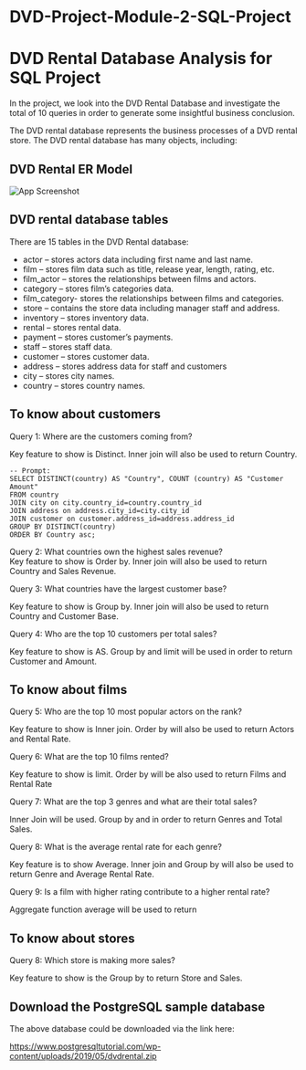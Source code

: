 # DVD-Project-Module-2-SQL-Project


# DVD Rental Database Analysis for SQL Project

In the project, we look into the DVD Rental Database and investigate the total of 10 queries in order to generate some insightful business conclusion.

The DVD rental database represents the business processes of a DVD rental store. The DVD rental database has many objects, including: 



## DVD Rental ER Model

![App Screenshot](https://www.postgresqltutorial.com/wp-content/uploads/2018/03/dvd-rental-sample-database-diagram.png)


## DVD rental database tables

There are 15 tables in the DVD Rental database:

- actor – stores actors data including first name and last name.
- film – stores film data such as title, release year, length, rating, etc.
- film_actor – stores the relationships between films and actors.
- category – stores film’s categories data.
- film_category- stores the relationships between films and categories.
- store – contains the store data including manager staff and address.
- inventory – stores inventory data.
- rental – stores rental data.
- payment – stores customer’s payments.
- staff – stores staff data.
- customer – stores customer data.
- address – stores address data for staff and customers
- city – stores city names.
- country – stores country names.
## To know about customers
Query 1: Where are the customers coming from? 

Key feature to show is Distinct. Inner join will also be used to return Country.


```
-- Prompt: 
SELECT DISTINCT(country) AS "Country", COUNT (country) AS "Customer Amount"  
FROM country
JOIN city on city.country_id=country.country_id
JOIN address on address.city_id=city.city_id
JOIN customer on customer.address_id=address.address_id
GROUP BY DISTINCT(country)
ORDER BY Country asc;
```



Query 2: What countries own the highest sales revenue?  
Key feature to show is Order by. 
Inner join will also be used to return Country and Sales Revenue.

Query 3: What countries have the largest customer base? 

Key feature to show is Group by. Inner join will also be used to return Country and Customer Base.

Query 4: Who are the top 10 customers per total sales? 

Key feature to show is AS. Group by and limit will be used in order to return Customer and Amount. 




 





## To know about films
Query 5: Who are the top 10 most popular actors on the rank? 

Key feature to show is Inner join. Order by will also be used to return Actors and Rental Rate.

Query 6: What are the top 10 films rented? 

Key feature to show is limit. Order by will be also used to return Films and Rental Rate


Query 7: What are the top 3 genres and what are their total sales?

Inner Join will be used. Group by and  in order to return Genres and Total Sales.


Query 8: What is the average rental rate for each genre? 

Key feature is to show Average. Inner join and Group by will also be used to return Genre and Average Rental Rate.


Query 9: Is a film with higher rating contribute to a higher rental rate?

Aggregate function average will be used to return 
## To know about stores
Query 8: Which store is making more sales? 

Key feature to show is the Group by to return Store and Sales.
## Download the PostgreSQL sample database

The above database could be downloaded via the link here: 

https://www.postgresqltutorial.com/wp-content/uploads/2019/05/dvdrental.zip

